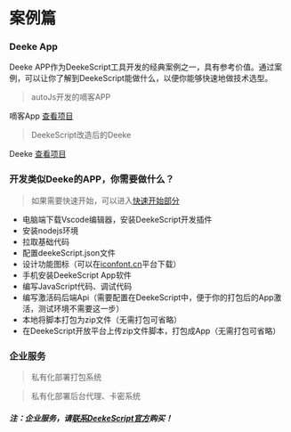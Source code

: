 # 案例篇

### Deeke App
Deeke APP作为DeekeScript工具开发的经典案例之一，具有参考价值。通过案例，可以让你了解到DeekeScript能做什么，以便你能够快速地做技术选型。

> autoJs开发的嘀客APP

嘀客App <a href="https://github.com/DeekeScript/ad-dke" target="_blank">查看项目</a>

> DeekeScript改造后的Deeke

Deeke <a href="https://github.com/DeekeScript/ad-deeke" target="_blank">查看项目</a>

### 开发类似Deeke的APP，你需要做什么？
> 如果需要快速开始，可以进入[快速开始部分](../quick/start.md)

- 电脑端下载Vscode编辑器，安装DeekeScript开发插件
- 安装nodejs环境
- 拉取基础代码
- 配置deekeScript.json文件
- 设计功能图标（可以在<a href="https://iconfont.cn" target="_blank">iconfont.cn</a>平台下载）
- 手机安装DeekeScript App软件
- 编写JavaScript代码、调试代码
- 编写激活码后端Api（需要配置在DeekeScript中，便于你的打包后的App激活，测试环境不需要这一步）
- 本地将脚本打包为zip文件（无需打包可省略）
- 在DeekeScript开放平台上传zip文件脚本，打包成App（无需打包可省略）


### 企业服务
> 私有化部署打包系统

> 私有化部署后台代理、卡密系统


##### 注：企业服务，请[联系DeekeScript官方](../INVITE.md#weixin)购买！
